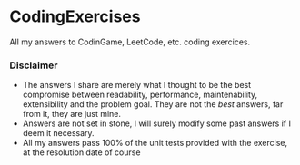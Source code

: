 # CodingExercises

All my answers to CodinGame, LeetCode, etc. coding exercices.

### Disclaimer
* The answers I share are merely what I thought to be the best compromise between readability, performance, maintenability, extensibility and the problem goal. They are not the _best_ answers, far from it, they are just mine.
* Answers are not set in stone, I will surely modify some past answers if I deem it necessary.
* All my answers pass 100% of the unit tests provided with the exercise, at the resolution date of course
